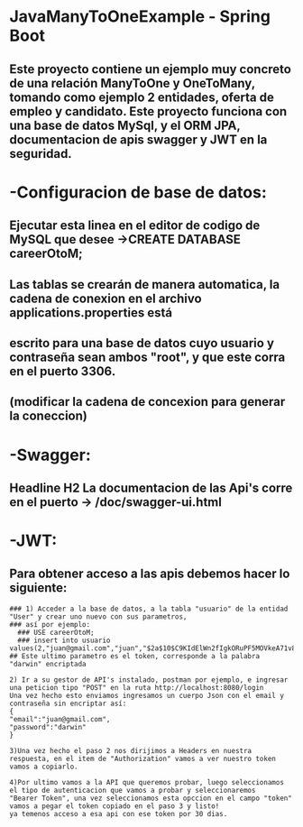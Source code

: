 # JavaManyToOneExample - Spring Boot

## Este proyecto contiene un ejemplo muy concreto de una relación ManyToOne y OneToMany, tomando como ejemplo 2 entidades, oferta de empleo y candidato. Este proyecto funciona con una base de datos MySql, y el ORM JPA, documentacion de apis swagger y JWT en la seguridad.

# -Configuracion de base de datos:
  ## Ejecutar esta linea en el editor de codigo de MySQL que desee ->CREATE DATABASE careerOtoM;
  ## Las tablas se crearán de manera automatica, la cadena de conexion en el archivo applications.properties está
  ## escrito para una base de datos cuyo usuario y contraseña sean ambos "root", y que este corra en el puerto 3306.
  ## (modificar la cadena de concexion para generar la coneccion)

# -Swagger:
  ## Headline H2 La documentacion de las Api's corre en el puerto -> /doc/swagger-ui.html

# -JWT:
  ## Para obtener acceso a las apis debemos hacer lo siguiente: 
    ### 1) Acceder a la base de datos, a la tabla "usuario" de la entidad "User" y crear uno nuevo con sus parametros,
    ### así por ejemplo:
      ### USE careerOtoM;
      ### insert into usuario values(2,"juan@gmail.com","juan","$2a$10$C9KIdElWn2fIgkORuPF5MOVkeA71v8Jfi8fj5hDtD/8n0U6DPgQC2");
    ## Este ultimo parametro es el token, corresponde a la palabra "darwin" encriptada
    
    2) Ir a su gestor de API's instalado, postman por ejemplo, e ingresar una peticion tipo "POST" en la ruta http://localhost:8080/login
    Una vez hecho esto enviamos ingresamos un cuerpo Json con el email y contraseña sin encriptar así:
    {
    "email":"juan@gmail.com",
    "password":"darwin"
    }
    
    3)Una vez hecho el paso 2 nos dirijimos a Headers en nuestra respuesta, en el item de "Authorization" vamos a ver nuestro token
    vamos a copiarlo.
    
    4)Por ultimo vamos a la API que queremos probar, luego seleccionamos el tipo de autenticacion que vamos a probar y seleccionaremos
    "Bearer Token", una vez seleccionamos esta opccion en el campo "token" vamos a pegar el token copiado en el paso 3 y listo!
    ya temenos acceso a esa api con ese token por 30 dias.





    
